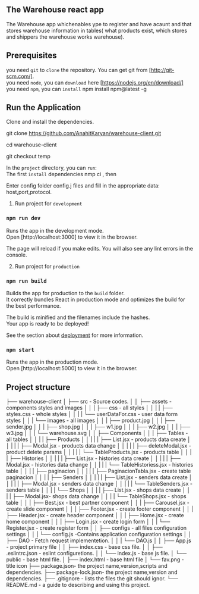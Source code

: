 ## The Warehouse react app

The  Warehouse app  whichenables ype to register and have acaunt and that stores warehouse information in tables( what products exist, which stores and shippers the warehouse works warehouse).<br />

## Prerequisites

you need `git` to `clone` the repository. You can get git from [http://git-scm.com/]. <br />
you need `node`, you can `download` here [https://nodejs.org/en/download/] <br />
you need `npm`, you can `install`  npm install npm@latest -g <br />

## Run the Application
Clone and install the dependencies.<br />

git clone https://github.com/AnahitKaryan/warehouse-client.git <br />

cd warehouse-client <br />

git checkout temp <br />

In the `project` directory, you can `run`: <br />
The first `install` dependencies nmp ci , then <br />

Enter config folder config.j files and fill in the appropriate data: <br />host,port,protocol.


1) Run project for `development` <br />

### `npm run dev`

Runs the app in the development mode.<br />
Open [http://localhost:3000] to view it in the browser.<br />

The page will reload if you make edits. You will also see any lint errors in the console. <br />

2) Run project for `production` 

### `npm run build`

Builds the app for production to the `build` folder.<br />
It correctly bundles React in production mode and optimizes the build for the best performance.<br />

The build is minified and the filenames include the hashes.<br />
Your app is ready to be deployed!<br />

See the section about [deployment](https://facebook.github.io/create-react-app/docs/deployment) for more information.<br />

### `npm start`

Runs the app in the production mode.<br />
Open [http://localhost:5000] to view it in the browser.<br />

## Project structure

├── warehouse-client
│   ├── src - Source codes.
│   │   ├── assets - components styles and images
│   │   |   ├── css - all styles
│   │   |   |    ├── styles.css - whole styles
│   │   |   |    └── userDataFor.css - user data form styles
│   │   |   └── images - all images
│   │   |        ├── product.jpg
│   │   |        ├── sender.jpg
│   │   |        ├── shop.jpg
│   │   |        ├── w1.jpg
│   │   |        ├── w2.jpg
│   │   |        ├── w3.jpg
│   │   |        └── warehouse.svg
│   │   ├── Components
│   │   |   ├── Tables - all tables
│   │   |   |    ├── Products
│   │   |   |    |   ├── List.jsx - products data create
│   │   |   |    |   ├── Modal.jsx - products data change 
│   │   |   |    |   ├── deleteModal.jsx - product delete params 
│   │   |   |    |   └── TableProducts.jsx - products table
│   │   |   |    ├── Histories
│   │   |   |    |   ├── List.jsx - histories data create
│   │   |   |    |   ├── Modal.jsx - histories data change 
│   │   |   |    |   └── TableHistoriess.jsx - histories table
│   │   |   |    ├── paginacion
│   │   |   |    |   ├── PaginacionTabla.jsx - create table paginacion
│   │   |   |    ├── Senders
│   │   |   |    |   ├── List.jsx - senders data create
│   │   |   |    |   ├── Modal.jsx - senders data change
│   │   |   |    |   └── TableSenders.jsx - senders table
│   │   |   |    └── Shops
│   │   |   |        ├── List.jsx - shops data create
│   │   |   |        ├── Modal.jsx- shops data change
│   │   |   |        └── TableShops.jsx - shops table
│   │   |   ├── Best.jsx - best partner component
│   │   |   ├── Carousel.jsx - create slide component
│   │   |   ├── Footer.jsx - create footer component
│   │   |   ├── Header.jsx - create header component
│   │   |   ├── Home.jsx - create home component
│   │   |   ├── Login.jsx - create login form
│   │   |   └── Register.jsx - create register form
│   │   ├── configs - all files configuration settings
│   │   |   └── config.js -Contains application configuration settings
│   │   ├── DAO - Fetch request implementetion.
│   │   |   └── DAO.js
│   │   ├── App.js - project primary file 
│   │   ├── index.css - base css file.
│   │   ├── .eslintrc.json - eslint configuretions.
│   │   └── index.js - base js file.
│   └── public - base html file.
│       ├── index.html - base html file
│       └── fav.png - title icon
├── package.json-  the project name,version,scripts and dependencies.
├── package-lock.json-  the project name,version and dependencies.
├── .gitignore - lists the files the git should ignor.
└── README.md - a guide to describing and using this project.
